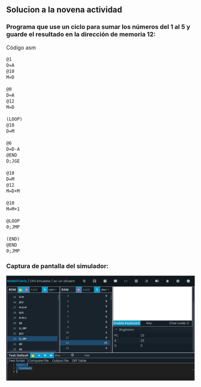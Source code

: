 ## Solucion a la novena actividad  
### Programa que use un ciclo para sumar los números del 1 al 5 y guarde el resultado en la dirección de memoria 12:
Código asm
```
@1
D=A
@10
M=D

@0
D=A
@12
M=D

(LOOP)
@10
D=M

@6
D=D-A
@END
D;JGE

@10
D=M
@12
M=D+M

@10
M=M+1

@LOOP
0;JMP   

(END)
@END
0;JMP
```
### Captura de pantalla del simulador: 
![image](../../../../assets/u1-a9-i1.png)  
